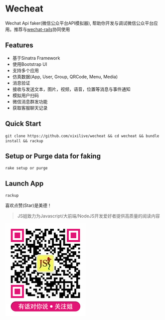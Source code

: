 Wecheat
====

Wechat Api faker(微信公众平台API模拟器), 帮助你开发与调试微信公众平台应用。推荐与[wechat-rails](https://github.com/skinnyworm/wechat-rails)协同使用

Features
----
* 基于Sinatra Framework
* 使用Bootstrap UI
* 支持多个应用
* 仿真数据(App, User, Group, QRCode, Menu, Media)
* 消息验证
* 接收与发送文本，图片，视频，语音，位置等消息与事件通知
* 模拟用户扫码
* 微信消息群发功能
* 获取客服聊天记录

Quick Start
----
```
git clone https://github.com/xixilive/wecheat && cd wecheat && bundle install && rackup
```

Setup or Purge data for faking
----
```
rake setup or purge
```

Launch App
----
```
rackup
```

喜欢点赞(Star)是美德！

> JS姐致力为Javascript/大前端/NodeJS开发爱好者提供高质量的阅读内容

![Subscribe](./jsister-subscribe.jpg)